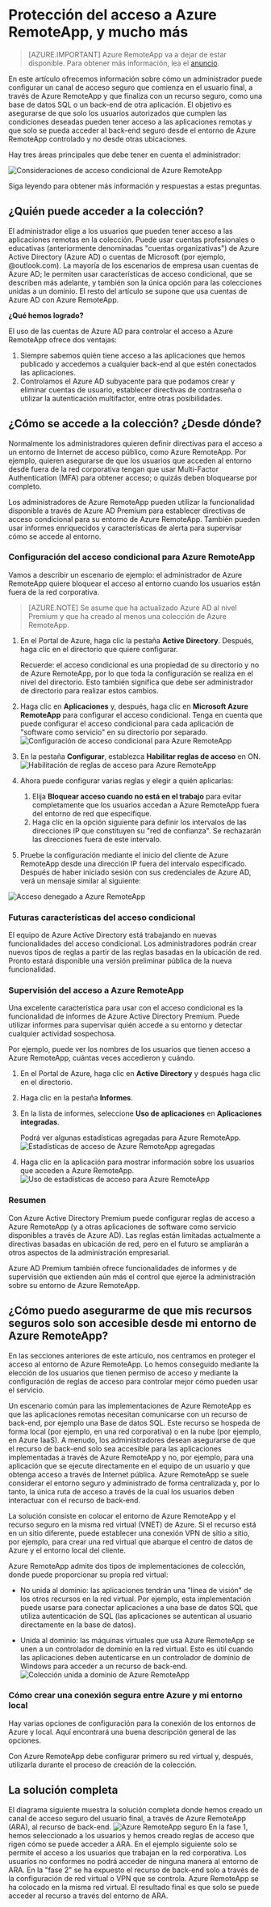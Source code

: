 
<properties 
    pageTitle="Protección del acceso a Azure RemoteApp, y mucho más | Microsoft Azure"
	description="Obtenga información sobre cómo proteger el acceso a Azure RemoteApp con acceso condicional en Azure Active Directory"
	services="remoteapp"
	documentationCenter="" 
	authors="piotrci" 
	manager="mbaldwin" />

<tags 
    ms.service="remoteapp" 
    ms.workload="compute" 
    ms.tgt_pltfrm="na" 
    ms.devlang="na" 
    ms.topic="article" 
    ms.date="08/15/2016" 
    ms.author="elizapo" />

# Protección del acceso a Azure RemoteApp, y mucho más

> [AZURE.IMPORTANT]
Azure RemoteApp va a dejar de estar disponible. Para obtener más información, lea el [anuncio](https://go.microsoft.com/fwlink/?linkid=821148).

En este artículo ofrecemos información sobre cómo un administrador puede configurar un canal de acceso seguro que comienza en el usuario final, a través de Azure RemoteApp y que finaliza con un recurso seguro, como una base de datos SQL o un back-end de otra aplicación. El objetivo es asegurarse de que solo los usuarios autorizados que cumplen las condiciones deseadas pueden tener acceso a las aplicaciones remotas y que solo se pueda acceder al back-end seguro desde el entorno de Azure RemoteApp controlado y no desde otras ubicaciones.

Hay tres áreas principales que debe tener en cuenta el administrador:

![Consideraciones de acceso condicional de Azure RemoteApp](./media/remoteapp-secureaccess/ra-conditionalenvironment.png)

Siga leyendo para obtener más información y respuestas a estas preguntas.

## ¿Quién puede acceder a la colección?
El administrador elige a los usuarios que pueden tener acceso a las aplicaciones remotas en la colección. Puede usar cuentas profesionales o educativas (anteriormente denominadas "cuentas organizativas") de Azure Active Directory (Azure AD) o cuentas de Microsoft (por ejemplo, @outlook.com). La mayoría de los escenarios de empresa usan cuentas de Azure AD; le permiten usar características de acceso condicional, que se describen más adelante, y también son la única opción para las colecciones unidas a un dominio. El resto del artículo se supone que usa cuentas de Azure AD con Azure RemoteApp.

**¿Qué hemos logrado?**

El uso de las cuentas de Azure AD para controlar el acceso a Azure RemoteApp ofrece dos ventajas:

1.	Siempre sabemos quién tiene acceso a las aplicaciones que hemos publicado y accedemos a cualquier back-end al que estén conectados las aplicaciones.
2.	Controlamos el Azure AD subyacente para que podamos crear y eliminar cuentas de usuario, establecer directivas de contraseña o utilizar la autenticación multifactor, entre otras posibilidades.

## ¿Cómo se accede a la colección? ¿Desde dónde?
Normalmente los administradores quieren definir directivas para el acceso a un entorno de Internet de acceso público, como Azure RemoteApp. Por ejemplo, quieren asegurarse de que los usuarios que acceden al entorno desde fuera de la red corporativa tengan que usar Multi-Factor Authentication (MFA) para obtener acceso; o quizás deben bloquearse por completo.

Los administradores de Azure RemoteApp pueden utilizar la funcionalidad disponible a través de Azure AD Premium para establecer directivas de acceso condicional para su entorno de Azure RemoteApp. También pueden usar informes enriquecidos y características de alerta para supervisar cómo se accede al entorno.

### Configuración del acceso condicional para Azure RemoteApp
Vamos a describir un escenario de ejemplo: el administrador de Azure RemoteApp quiere bloquear el acceso al entorno cuando los usuarios están fuera de la red corporativa.

>[AZURE.NOTE] Se asume que ha actualizado Azure AD al nivel Premium y que ha creado al menos una colección de Azure RemoteApp.

1.	En el Portal de Azure, haga clic la pestaña **Active Directory**. Después, haga clic en el directorio que quiere configurar.

	Recuerde: el acceso condicional es una propiedad de su directorio y no de Azure RemoteApp, por lo que toda la configuración se realiza en el nivel del directorio. Esto también significa que debe ser administrador de directorio para realizar estos cambios.

2.	Haga clic en **Aplicaciones** y, después, haga clic en **Microsoft Azure RemoteApp** para configurar el acceso condicional. Tenga en cuenta que puede configurar el acceso condicional para cada aplicación de "software como servicio" en su directorio por separado. ![Configuración de acceso condicional para Azure RemoteApp](./media/remoteapp-secureaccess/ra-conditionalaccessscreen.png)
 

3.	En la pestaña **Configurar**, establezca **Habilitar reglas de acceso** en ON. ![Habilitación de reglas de acceso para Azure RemoteApp](./media/remoteapp-secureaccess/ra-enableaccessrules.png)
 

4.	Ahora puede configurar varias reglas y elegir a quién aplicarlas:

	1. Elija **Bloquear acceso cuando no está en el trabajo** para evitar completamente que los usuarios accedan a Azure RemoteApp fuera del entorno de red que especifique.
	2. Haga clic en la opción siguiente para definir los intervalos de las direcciones IP que constituyen su "red de confianza". Se rechazarán las direcciones fuera de este intervalo.

5.	Pruebe la configuración mediante el inicio del cliente de Azure RemoteApp desde una dirección IP fuera del intervalo especificado. Después de haber iniciado sesión con sus credenciales de Azure AD, verá un mensaje similar al siguiente:

![Acceso denegado a Azure RemoteApp](./media/remoteapp-secureaccess/ra-accessdenied.png)
 

### Futuras características del acceso condicional 
El equipo de Azure Active Directory está trabajando en nuevas funcionalidades del acceso condicional. Los administradores podrán crear nuevos tipos de reglas a partir de las reglas basadas en la ubicación de red. Pronto estará disponible una versión preliminar pública de la nueva funcionalidad.

### Supervisión del acceso a Azure RemoteApp
Una excelente característica para usar con el acceso condicional es la funcionalidad de informes de Azure Active Directory Premium. Puede utilizar informes para supervisar quién accede a su entorno y detectar cualquier actividad sospechosa.

Por ejemplo, puede ver los nombres de los usuarios que tienen acceso a Azure RemoteApp, cuántas veces accedieron y cuándo.

1.	En el Portal de Azure, haga clic en **Active Directory** y después haga clic en el directorio.

2.	Haga clic en la pestaña **Informes**.

3.	En la lista de informes, seleccione **Uso de aplicaciones** en **Aplicaciones integradas**.

	Podrá ver algunas estadísticas agregadas para Azure RemoteApp. ![Estadísticas de acceso de Azure RemoteApp agregadas](./media/remoteapp-secureaccess/ra-accessstats.png)
 
5.	Haga clic en la aplicación para mostrar información sobre los usuarios que acceden a Azure RemoteApp. ![Uso de estadísticas de acceso para Azure RemoteApp](./media/remoteapp-secureaccess/ra-userstats.png)
 
### Resumen
Con Azure Active Directory Premium puede configurar reglas de acceso a Azure RemoteApp (y a otras aplicaciones de software como servicio disponibles a través de Azure AD). Las reglas están limitadas actualmente a directivas basadas en ubicación de red, pero en el futuro se ampliarán a otros aspectos de la administración empresarial.

Azure AD Premium también ofrece funcionalidades de informes y de supervisión que extienden aún más el control que ejerce la administración sobre su entorno de Azure RemoteApp.

## ¿Cómo puedo asegurarme de que mis recursos seguros solo son accesible desde mi entorno de Azure RemoteApp?
En las secciones anteriores de este artículo, nos centramos en proteger el acceso al entorno de Azure RemoteApp. Lo hemos conseguido mediante la elección de los usuarios que tienen permiso de acceso y mediante la configuración de reglas de acceso para controlar mejor cómo pueden usar el servicio.

Un escenario común para las implementaciones de Azure RemoteApp es que las aplicaciones remotas necesitan comunicarse con un recurso de back-end, por ejemplo una Base de datos SQL. Este recurso se hospeda de forma local (por ejemplo, en una red corporativa) o en la nube (por ejemplo, en Azure IaaS). A menudo, los administradores desean asegurarse de que el recurso de back-end solo sea accesible para las aplicaciones implementadas a través de Azure RemoteApp y no, por ejemplo, para una aplicación que se ejecute directamente en el equipo de un usuario y que obtenga acceso a través de Internet pública. Azure RemoteApp se suele considerar el entorno seguro y administrado de forma centralizada y, por lo tanto, la única ruta de acceso a través de la cual los usuarios deben interactuar con el recurso de back-end.

La solución consiste en colocar el entorno de Azure RemoteApp y el recurso seguro en la misma red virtual (VNET) de Azure. Si el recurso está en un sitio diferente, puede establecer una conexión VPN de sitio a sitio, por ejemplo, para crear una red virtual que abarque el centro de datos de Azure y el entorno local del cliente.

Azure RemoteApp admite dos tipos de implementaciones de colección, donde puede proporcionar su propia red virtual:

-	No unida al dominio: las aplicaciones tendrán una "línea de visión" de los otros recursos en la red virtual. Por ejemplo, esta implementación puede usarse para conectar aplicaciones a una base de datos SQL que utiliza autenticación de SQL (las aplicaciones se autentican al usuario directamente en la base de datos).

-	Unida al dominio: las máquinas virtuales que usa Azure RemoteApp se unen a un controlador de dominio en la red virtual. Esto es útil cuando las aplicaciones deben autenticarse en un controlador de dominio de Windows para acceder a un recurso de back-end. ![Colección unida a dominio de Azure RemoteApp](./media/remoteapp-secureaccess/ra-domainjoined.png)
 
### Cómo crear una conexión segura entre Azure y mi entorno local
Hay varias opciones de configuración para la conexión de los entornos de Azure y local. Aquí encontrará una buena descripción general de las opciones.

Con Azure RemoteApp debe configurar primero su red virtual y, después, utilizarla durante el proceso de creación de la colección.

## La solución completa
El diagrama siguiente muestra la solución completa donde hemos creado un canal de acceso seguro del usuario final, a través de Azure RemoteApp (ARA), al recurso de back-end. ![Azure RemoteApp seguro](./media/remoteapp-secureaccess/ra-secureoverview.png) En la fase 1, hemos seleccionado a los usuarios y hemos creado reglas de acceso que rigen cómo se puede acceder a ARA. En el ejemplo siguiente solo se permite el acceso a los usuarios que trabajan en la red corporativa. Los usuarios no conformes no podrá acceder de ninguna manera al entorno de ARA. En la "fase 2" se ha expuesto el recurso de back-end solo a través de la configuración de red virtual o VPN que se controla. Azure RemoteApp se ha colocado en la misma red virtual. El resultado final es que solo se puede acceder al recurso a través del entorno de ARA.

<!---HONumber=AcomDC_0817_2016-->